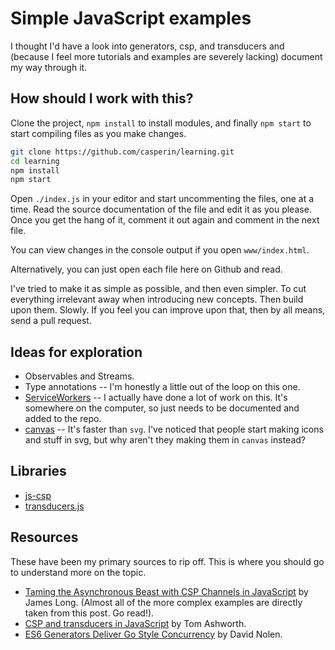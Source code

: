 # Simple JavaScript examples

I thought I'd have a look into generators, csp, and transducers and (because I
feel more tutorials and examples are severely lacking) document my way through
it.

## How should I work with this?

Clone the project, `npm install` to install modules, and finally `npm start` to
start compiling files as you make changes.

```sh
git clone https://github.com/casperin/learning.git
cd learning
npm install
npm start
```

Open `./index.js` in your editor and start uncommenting the files, one at a
time. Read the source documentation of the file and edit it as you please. Once
you get the hang of it, comment it out again and comment in the next file.

You can view changes in the console output if you open `www/index.html`.

Alternatively, you can just open each file here on Github and read.

I've tried to make it as simple as possible, and then even simpler. To cut
everything irrelevant away when introducing new concepts. Then build upon them.
Slowly. If you feel you can improve upon that, then by all means, send a pull
request.

## Ideas for exploration

* Observables and Streams.
* Type annotations -- I'm honestly a little out of the loop on this one.
* [ServiceWorkers](https://developer.mozilla.org/en-US/docs/Web/API/Service_Worker_API)
  -- I actually have done a lot of work on this. It's somewhere on the computer,
  so just needs to be documented and added to the repo.
* [canvas](https://developer.mozilla.org/en-US/docs/Web/API/Canvas_API) -- It's
  faster than `svg`. I've noticed that people start making icons and stuff in
  svg, but why aren't they making them in `canvas` instead?

## Libraries

- [js-csp](https://github.com/ubolonton/js-csp)
- [transducers.js](https://github.com/jlongster/transducers.js)

## Resources

These have been my primary sources to rip off. This is where you should go to
understand more on the topic.

- [Taming the Asynchronous Beast with CSP Channels in
  JavaScript](http://jlongster.com/Taming-the-Asynchronous-Beast-with-CSP-in-JavaScript)
  by James Long. (Almost all of the more complex examples are directly taken
  from this post. Go read!).
- [CSP and transducers in
  JavaScript](http://phuu.net/2014/08/31/csp-and-transducers.html) by Tom
  Ashworth.
- [ES6 Generators Deliver Go Style
  Concurrency](http://swannodette.github.io/2013/08/24/es6-generators-and-csp/)
  by David Nolen.

